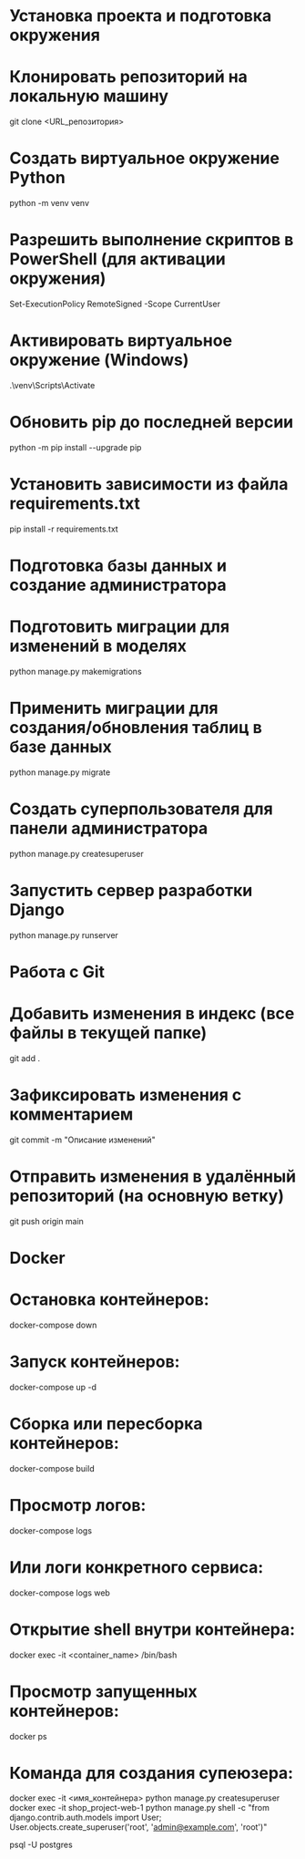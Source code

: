 # Установка проекта и подготовка окружения

# Клонировать репозиторий на локальную машину
git clone <URL_репозитория>

# Создать виртуальное окружение Python
python -m venv venv

# Разрешить выполнение скриптов в PowerShell (для активации окружения)
Set-ExecutionPolicy RemoteSigned -Scope CurrentUser

# Активировать виртуальное окружение (Windows)
.\venv\Scripts\Activate

# Обновить pip до последней версии
python -m pip install --upgrade pip

# Установить зависимости из файла requirements.txt
pip install -r requirements.txt

# Подготовка базы данных и создание администратора

# Подготовить миграции для изменений в моделях
python manage.py makemigrations

# Применить миграции для создания/обновления таблиц в базе данных
python manage.py migrate

# Создать суперпользователя для панели администратора
python manage.py createsuperuser

# Запустить сервер разработки Django
python manage.py runserver

# Работа с Git

# Добавить изменения в индекс (все файлы в текущей папке)
git add .

# Зафиксировать изменения с комментарием
git commit -m "Описание изменений"

# Отправить изменения в удалённый репозиторий (на основную ветку)
git push origin main

# Docker

# Остановка контейнеров:
docker-compose down

# Запуск контейнеров:
docker-compose up -d

# Сборка или пересборка контейнеров:
docker-compose build

# Просмотр логов:
docker-compose logs

# Или логи конкретного сервиса:
docker-compose logs web

# Открытие shell внутри контейнера:
docker exec -it <container_name> /bin/bash

# Просмотр запущенных контейнеров:
docker ps

# Команда для создания супеюзера:
docker exec -it <имя_контейнера> python manage.py createsuperuser
docker exec -it shop_project-web-1 python manage.py shell -c "from django.contrib.auth.models import User; User.objects.create_superuser('root', 'admin@example.com', 'root')"

psql -U postgres
